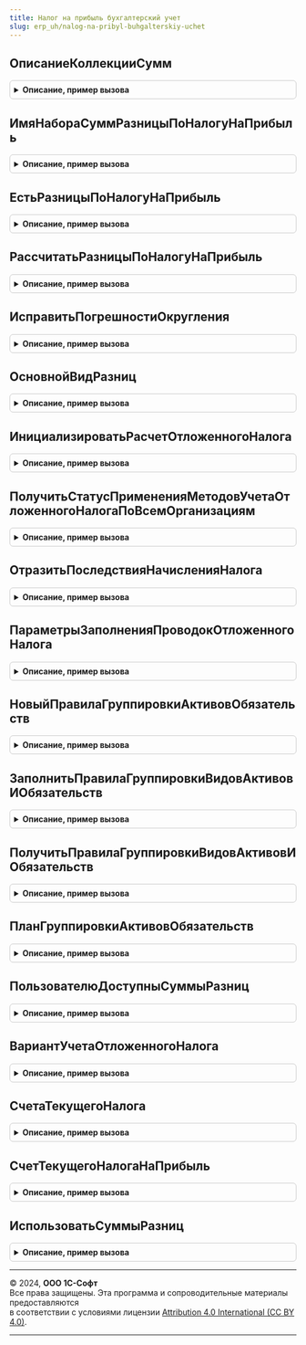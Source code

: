 ```yaml
---
title: Налог на прибыль бухгалтерский учет
slug: erp_uh/nalog-na-pribyl-buhgalterskiy-uchet
---
```



## ОписаниеКоллекцииСумм
<details style="margin: 1em 0; padding: 0.5em; border: 1px solid #ccc; border-radius: 6px;">

<summary style="font-weight: bold; cursor: pointer;">Описание, пример вызова</summary>

```bsl

// Функция - Описание коллекции сумм
//
// Параметры:
//  ИспользуетсяНалоговыйУчет            - Булево -
//  ИспользуютсяРазницыПоНалогуНаПрибыль - Булево -
//  ИспользоватьУправленческийУчет       - Булево -
//
// Возвращаемое значение:
//  Структура - коллекция сумм
//
Функция ОписаниеКоллекцииСумм(ИспользуетсяНалоговыйУчет = Истина, ИспользуютсяРазницыПоНалогуНаПрибыль = Истина, ИспользоватьУправленческийУчет = Истина) Экспорт
```

Пример вызова
```bsl
Результат = НалогНаПрибыльБухгалтерскийУчет.ОписаниеКоллекцииСумм(ИспользуетсяНалоговыйУчет, ИспользуютсяРазницыПоНалогуНаПрибыль, ИспользоватьУправленческийУчет);
```
</details>

## ИмяНабораСуммРазницыПоНалогуНаПрибыль
<details style="margin: 1em 0; padding: 0.5em; border: 1px solid #ccc; border-radius: 6px;">

<summary style="font-weight: bold; cursor: pointer;">Описание, пример вызова</summary>

```bsl

Функция ИмяНабораСуммРазницыПоНалогуНаПрибыль() Экспорт
```

Пример вызова
```bsl
Результат = НалогНаПрибыльБухгалтерскийУчет.ИмяНабораСуммРазницыПоНалогуНаПрибыль() 
```
</details>

## ЕстьРазницыПоНалогуНаПрибыль
<details style="margin: 1em 0; padding: 0.5em; border: 1px solid #ccc; border-radius: 6px;">

<summary style="font-weight: bold; cursor: pointer;">Описание, пример вызова</summary>

```bsl

Функция ЕстьРазницыПоНалогуНаПрибыль(ОписаниеСумм) Экспорт
```

Пример вызова
```bsl
Результат = НалогНаПрибыльБухгалтерскийУчет.ЕстьРазницыПоНалогуНаПрибыль(ОписаниеСумм) 
```
</details>

## РассчитатьРазницыПоНалогуНаПрибыль
<details style="margin: 1em 0; padding: 0.5em; border: 1px solid #ccc; border-radius: 6px;">

<summary style="font-weight: bold; cursor: pointer;">Описание, пример вызова</summary>

```bsl

// Рассчитывает в коллекции Приемник разницы по налогу на прибыль, т.е. обеспечивает выполнение равенства БУ = НУ + ПР + ВР.
// При этом, если равенство не выполняется, то суммы ПР и ВР будут рассчитаны заново исходя из сумм БУ и НУ.
//
// Какие именно суммы в этом случае получатся (как разница между БУ и НУ распределится между ПР или ВР),
// зависит от данных Источника.
// Правила:
// 1. Разница в Приемнике, по возможности (по возможности, при соблюдении правила БУ = НУ + ПР + ВР в Источнике),
//    должна появиться там же, где была в Источнике.
//    Если в Источнике оба вида разниц не равны нулю и имеют одинаковый знак, то делим пропорционально.
// 2. Неосновную разницу ограничиваем с учетом знака: она может быть по модулю меньше, чем в Источнике, но не больше
//    (это может быть запрещено параметром функции)
// 3. В случае сомнений признаем разницу основного вида (по умолчанию - временную).
//
// Поскольку в соответствии с современной трактовкой ПБУ 18 основной вид разниц - временные,
// то использование постоянных разниц в качестве основного вида считаем оставленным для совместимости.
// Поэтому в таком режиме правила могут выполняться не в полном объеме, чтобы поведение соответствовало предыдущим версиям.
//
// Параметры:
//  Приемник     - Структура - см. КоллекцииСумм.НовыйКоллекцияСумм, модифицируемая коллекция сумм,
//                             должна содержать Сумма, СуммаНУ, СуммаПР, СуммаВР
//                             См. также ОписаниеКоллекцииСумм.
//  Источник     - Структура - см. КоллекцииСумм.НовыйКоллекцияСумм, коллекция, используемая как шаблон
//                             должна содержать Сумма, СуммаНУ, СуммаПР, СуммаВР
//                             См. также ОписаниеКоллекцииСумм.
//  ОписаниеСумм - Структура - см. КоллекцииСумм.НовыйОписаниеКоллекцииСумм. Описание коллекций Приемник и Источник
//  ОграничиватьСуммуРазницыНеосновногоВида - Булево - Ложь,
//                          если не требуется ограничивать сумму неосновной разницы с учетом знака
//                          (т.е. допускается относить, например, на постоянные разницы отрицательную сумму,
//                          при условии, если в Источнике постоянные разницы положительны).
//  ОсновнойВидРазниц - ПеречислениеСсылка.ВидыРазницПБУ18 - вид разниц,
//                           к которым разница между БУ и НУ относится по умолчанию
//                           (т.е. если это нельзя однозначно определить из Источника).
//                    - Неопределено - по умолчанию разницы относятся к временным
//
Процедура РассчитатьРазницыПоНалогуНаПрибыль(Приемник, Источник, ОписаниеСумм, ОграничиватьСуммуРазницыНеосновногоВида = Истина, ОсновнойВидРазниц = Неопределено) Экспорт
```

Пример вызова
```bsl
НалогНаПрибыльБухгалтерскийУчет.РассчитатьРазницыПоНалогуНаПрибыль(Приемник, Источник, ОписаниеСумм, ОграничиватьСуммуРазницыНеосновногоВида, ОсновнойВидРазниц);
```
</details>

## ИсправитьПогрешностиОкругления
<details style="margin: 1em 0; padding: 0.5em; border: 1px solid #ccc; border-radius: 6px;">

<summary style="font-weight: bold; cursor: pointer;">Описание, пример вызова</summary>

```bsl

Процедура ИсправитьПогрешностиОкругления(Доли, ИсходныеСуммы, ОписаниеСумм, Числитель, Знаменатель, ОсновнойВидРазниц = Неопределено) Экспорт
```

Пример вызова
```bsl
НалогНаПрибыльБухгалтерскийУчет.ИсправитьПогрешностиОкругления(Доли, ИсходныеСуммы, ОписаниеСумм, Числитель, Знаменатель, ОсновнойВидРазниц);
```
</details>

## ОсновнойВидРазниц
<details style="margin: 1em 0; padding: 0.5em; border: 1px solid #ccc; border-radius: 6px;">

<summary style="font-weight: bold; cursor: pointer;">Описание, пример вызова</summary>

```bsl

Функция ОсновнойВидРазниц(Период, Организация) Экспорт
```

Пример вызова
```bsl
Результат = НалогНаПрибыльБухгалтерскийУчет.ОсновнойВидРазниц(Период, Организация) 
```
</details>

## ИнициализироватьРасчетОтложенногоНалога
<details style="margin: 1em 0; padding: 0.5em; border: 1px solid #ccc; border-radius: 6px;">

<summary style="font-weight: bold; cursor: pointer;">Описание, пример вызова</summary>

```bsl

// Инициализируется расчет отложенного налога в переходном режиме
//
// Параметры:
//  Движения      - КоллекцияДвижений            - движения документа "РегламентнаяОперация"
//  ПериодРасчета - Дата                         - дата расчета отложенного налога
//  Организация   - СправочникСсылка.Организации - организация, по которой производится расчет
//
Процедура ИнициализироватьРасчетОтложенногоНалога(Движения, ПериодРасчета, Организация) Экспорт
```

Пример вызова
```bsl
НалогНаПрибыльБухгалтерскийУчет.ИнициализироватьРасчетОтложенногоНалога(Движения, ПериодРасчета, Организация) 
```
</details>

## ПолучитьСтатусПримененияМетодовУчетаОтложенногоНалогаПоВсемОрганизациям
<details style="margin: 1em 0; padding: 0.5em; border: 1px solid #ccc; border-radius: 6px;">

<summary style="font-weight: bold; cursor: pointer;">Описание, пример вызова</summary>

```bsl

// Получает актуальный статус применения методов учета отложенного налога по всем организациям
// Если хотя бы в одной из организаций применяется один из методов,
// то свойству будет присвоено значение "Истина".
//
// Возвращаемое значение:
//  Структура -
//
Функция ПолучитьСтатусПримененияМетодовУчетаОтложенногоНалогаПоВсемОрганизациям() Экспорт
```

Пример вызова
```bsl
Результат = НалогНаПрибыльБухгалтерскийУчет.ПолучитьСтатусПримененияМетодовУчетаОтложенногоНалогаПоВсемОрганизациям() 
```
</details>

## ОтразитьПоследствияНачисленияНалога
<details style="margin: 1em 0; padding: 0.5em; border: 1px solid #ccc; border-radius: 6px;">

<summary style="font-weight: bold; cursor: pointer;">Описание, пример вызова</summary>

```bsl

// Формирует регистры по начислению отложенного налога
//
// Параметры:
//  Движения     - КоллекцияДвижений - движения документа "РегламентнаяОперация"
//  Период       - Дата - дата документа регламентной операции
//  Организация  - СправочникСсылка.Организации - организация
//  Ссылка       - ДокументСсылка.РегламентнаяОперация - ссылка регл. операцию
//
Процедура ОтразитьПоследствияНачисленияНалога(Движения, Период, Организация, Ссылка, КоличествоОбрабатываемыхДанных) Экспорт
```

Пример вызова
```bsl
НалогНаПрибыльБухгалтерскийУчет.ОтразитьПоследствияНачисленияНалога(Движения, Период, Организация, Ссылка, КоличествоОбрабатываемыхДанных) 
```
</details>

## ПараметрыЗаполненияПроводокОтложенногоНалога
<details style="margin: 1em 0; padding: 0.5em; border: 1px solid #ccc; border-radius: 6px;">

<summary style="font-weight: bold; cursor: pointer;">Описание, пример вызова</summary>

```bsl

// Функция-конструктор параметров процедуры НалогНаПрибыльБухгалтерскийУчет.ДобавитьПроводкуОтложенныйНалог
//
// Возвращаемое значение:
//  Cтруктура:
//        * Проводки - ТаблицаЗначений -
//        * ВариантНалогообложенияПрибыли - СправочникСсылка.ВариантыНалогообложенияПрибыли -
//        * Сумма - Число -
//        * Содержание - Строка -
//        * ВидДвижения - ВидДвиженияБухгалтерии -
//        * Счет - ПланСчетовСсылка.Хозрасчетный -
//        * ВидАктивовИОбязательств - ПеречислениеСсылка.ВидыАктивовИОбязательств -
//        * КорСчет - ПланСчетовСсылка.Хозрасчетный -
//        * КонтекстРасчета - Структура -
//
Функция ПараметрыЗаполненияПроводокОтложенногоНалога() Экспорт
```

Пример вызова
```bsl
Результат = НалогНаПрибыльБухгалтерскийУчет.ПараметрыЗаполненияПроводокОтложенногоНалога());
```
</details>

## НовыйПравилаГруппировкиАктивовОбязательств
<details style="margin: 1em 0; padding: 0.5em; border: 1px solid #ccc; border-radius: 6px;">

<summary style="font-weight: bold; cursor: pointer;">Описание, пример вызова</summary>

```bsl

// Конструктор правил группировки активов обязательств
//
// Возвращаемое значение:
//  ТаблицаЗначений - каркас таблицы правил группировки:
//   * ОсновнойСчет - ПланСчетовСсылка.Хозрасчетный -
//   * ВидАктивовОбязательств - ПеречислениеСсылка.ВидыАктивовИОбязательств -
//   * ДополнительныеСчета - Массив Из ПланСчетовСсылка.Хозрасчетный -
//   * ИсключенныеСубконто - Массив Из ПланВидовХарактеристикСсылка.ВидыСубконтоХозрасчетные -
//
Функция НовыйПравилаГруппировкиАктивовОбязательств() Экспорт
```

Пример вызова
```bsl
Результат = НалогНаПрибыльБухгалтерскийУчет.НовыйПравилаГруппировкиАктивовОбязательств() 
```
</details>

## ЗаполнитьПравилаГруппировкиВидовАктивовИОбязательств
<details style="margin: 1em 0; padding: 0.5em; border: 1px solid #ccc; border-radius: 6px;">

<summary style="font-weight: bold; cursor: pointer;">Описание, пример вызова</summary>

```bsl

// Заполняет правила группировки видов активов и обязательств
//
// Параметры:
//  Правила - см. НовыйПравилаГруппировкиАктивовОбязательств
//
Процедура ЗаполнитьПравилаГруппировкиВидовАктивовИОбязательств(Правила) Экспорт
```

Пример вызова
```bsl
НалогНаПрибыльБухгалтерскийУчет.ЗаполнитьПравилаГруппировкиВидовАктивовИОбязательств(Правила) 
```
</details>

## ПолучитьПравилаГруппировкиВидовАктивовИОбязательств
<details style="margin: 1em 0; padding: 0.5em; border: 1px solid #ccc; border-radius: 6px;">

<summary style="font-weight: bold; cursor: pointer;">Описание, пример вызова</summary>

```bsl

// Заполняет правила группировки видов активов и обязательств по данным справочника
//
// Параметры:
//  Правила - см. НовыйПравилаГруппировкиАктивовОбязательств
//
Процедура ПолучитьПравилаГруппировкиВидовАктивовИОбязательств(Правила) Экспорт
```

Пример вызова
```bsl
НалогНаПрибыльБухгалтерскийУчет.ПолучитьПравилаГруппировкиВидовАктивовИОбязательств(Правила) 
```
</details>

## ПланГруппировкиАктивовОбязательств
<details style="margin: 1em 0; padding: 0.5em; border: 1px solid #ccc; border-radius: 6px;">

<summary style="font-weight: bold; cursor: pointer;">Описание, пример вызова</summary>

```bsl

// Преобразовывает правила группировки в план запроса к регистру бухгалтерии
//
// Параметры:
//  ПравилаГруппировки - см. НовыйПравилаГруппировкиАктивовОбязательств
//
// Возвращаемое значение:
//  ТаблицаЗначений -  План группировки активов обязательств:
// * Счет - ПланСчетовСсылка.Хозрасчетный -
// * СчетГруппировки - ПланСчетовСсылка.Хозрасчетный -
// * ВидАктивовОбязательств - ПеречислениеСсылка.ВидыАктивовИОбязательств -
// * ПозицияСубконто1 - Число -
// * ПозицияСубконто2 - Число -
// * ПозицияСубконто3 - Число -
// * НомерВариантаИсключения - Число -
// * ВыбиратьТолькоРазницы - Булево -
// * ПозицияСубконтоВариантНалогообложения - Число -
//
Функция ПланГруппировкиАктивовОбязательств(ПравилаГруппировки) Экспорт
```

Пример вызова
```bsl
Результат = НалогНаПрибыльБухгалтерскийУчет.ПланГруппировкиАктивовОбязательств(ПравилаГруппировки) 
```
</details>

## ПользователюДоступныСуммыРазниц
<details style="margin: 1em 0; padding: 0.5em; border: 1px solid #ccc; border-radius: 6px;">

<summary style="font-weight: bold; cursor: pointer;">Описание, пример вызова</summary>

```bsl

// Определяет в целом для сеанса работы, может ли потребоваться рассчитывать,
// заполнять и отображать пользователю суммы разниц в проводках.
//
// Обращение к функции следует выполнять через кеш повтоно используемых значений.
// см. БухгалтерскийУчетВызовСервераПовтИсп.ПользователюДоступныСуммыПостоянныхВременныхРазниц
//
// Возвращаемое значение:
//  Булево - Истина, если может потребоваться использовать суммы разниц в проводках.
//
Функция ПользователюДоступныСуммыРазниц() Экспорт
```

Пример вызова
```bsl
Результат = НалогНаПрибыльБухгалтерскийУчет.ПользователюДоступныСуммыРазниц() 
```
</details>

## ВариантУчетаОтложенногоНалога
<details style="margin: 1em 0; padding: 0.5em; border: 1px solid #ccc; border-radius: 6px;">

<summary style="font-weight: bold; cursor: pointer;">Описание, пример вызова</summary>

```bsl

// Возвращает применяемый вариант учета отложенного налога по организации на дату
//
// Параметры:
//  Период		 - Дата - Дата, на которую требуется определение
//  Организация	 - СправочникСсылка.Организации - Организация, по которой требуется определение
//
// Возвращаемое значение:
//  ПеречислениеСсылка.ВариантыУчетаОтложенногоНалога -
//
Функция ВариантУчетаОтложенногоНалога(Период, Организация) Экспорт
```

Пример вызова
```bsl
Результат = НалогНаПрибыльБухгалтерскийУчет.ВариантУчетаОтложенногоНалога(Период, Организация) 
```
</details>

## СчетаТекущегоНалога
<details style="margin: 1em 0; padding: 0.5em; border: 1px solid #ccc; border-radius: 6px;">

<summary style="font-weight: bold; cursor: pointer;">Описание, пример вызова</summary>

```bsl

// Определяет перечень счетов, в корреспонденции с которыми отражается начисление налога на прибыль
// в вариантах, когда ПБУ 18 применяется.
//
// Возвращаемое значение:
//  Массив - содержит ПланСчетовСсылка.Хозрасчетный
//
Функция СчетаТекущегоНалога() Экспорт
```

Пример вызова
```bsl
Результат = НалогНаПрибыльБухгалтерскийУчет.СчетаТекущегоНалога() 
```
</details>

## СчетТекущегоНалогаНаПрибыль
<details style="margin: 1em 0; padding: 0.5em; border: 1px solid #ccc; border-radius: 6px;">

<summary style="font-weight: bold; cursor: pointer;">Описание, пример вызова</summary>

```bsl

// Функция - Счет текущего налога на прибыль
//
// Параметры:
//  ВариантУчета - ПеречислениеСсылка.ВариантыУчетаОтложенногоНалога - вариант учета отложенного налога
//
// Возвращаемое значение:
//  ПланСчетовСсылка.Хозрасчетный - счет учета текущего налога на прибыль
//
Функция СчетТекущегоНалогаНаПрибыль(ВариантУчета) Экспорт
```

Пример вызова
```bsl
Результат = НалогНаПрибыльБухгалтерскийУчет.СчетТекущегоНалогаНаПрибыль(ВариантУчета) 
```
</details>

## ИспользоватьСуммыРазниц
<details style="margin: 1em 0; padding: 0.5em; border: 1px solid #ccc; border-radius: 6px;">

<summary style="font-weight: bold; cursor: pointer;">Описание, пример вызова</summary>

```bsl

// Определяет, нужно ли рассчитывать, заполнять и отображать пользователю суммы разниц в проводках.
//
// Параметры:
//  Организация - СправочникСсылка.Организации -
//  Период      - Дата -
//
// Возвращаемое значение:
//  Булево - Истина, если нужно использовать суммы разниц в проводках.
//
Функция ИспользоватьСуммыРазниц(Организация, Период) Экспорт
```

Пример вызова
```bsl
Результат = НалогНаПрибыльБухгалтерскийУчет.ИспользоватьСуммыРазниц(Организация, Период) 
```
</details>

---

© 2024, **ООО 1С-Софт**  
Все права защищены. Эта программа и сопроводительные материалы предоставляются  
в соответствии с условиями лицензии [Attribution 4.0 International (CC BY 4.0)](https://creativecommons.org/licenses/by/4.0/legalcode).

---
